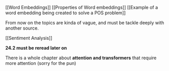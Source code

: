 [[Word Embeddings]]
[[Properties of Word embeddings]]
[[Example of a word embedding being created to solve a POS problem]]

From now on the topics are kinda of vague, and must be tackle deeply with another source.

[[Sentiment Analysis]]

**24.2 must be reread later on**

There is a whole chapter about **attention and transformers** that require more attention (sorry for the pun)
